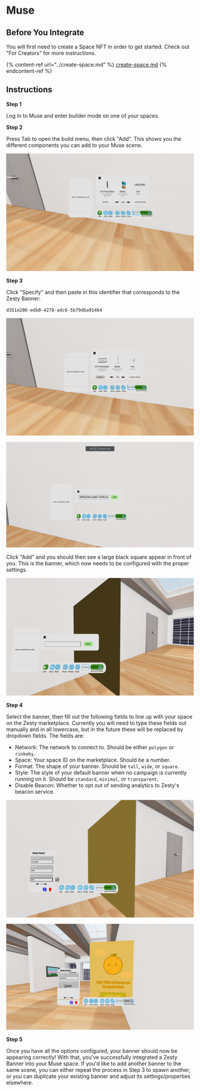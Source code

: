 # Muse

## Before You Integrate

You will first need to create a Space NFT in order to get started. Check out "For Creators" for more instructions.

{% content-ref url="../create-space.md" %}
[create-space.md](../create-space.md)
{% endcontent-ref %}

## Instructions

**Step 1**

Log in to Muse and enter builder mode on one of your spaces.

**Step 2**

Press Tab to open the build menu, then click "Add". This shows you the different components you can add to your Muse scene.

![](../../../.gitbook/assets/muse1.png)

**Step 3**

Click "Specify" and then paste in this identifier that corresponds to the Zesty Banner:

```
d351e206-edb0-4278-adc6-5b79d6a91464
```

![](../../../.gitbook/assets/muse2.png)

![](../../../.gitbook/assets/muse3.png)

Click "Add" and you should then see a large black square appear in front of you. This is the banner, which now needs to be configured with the proper settings.

![](../../../.gitbook/assets/muse4.png)

**Step 4**

Select the banner, then fill out the following fields to line up with your space on the Zesty marketplace. Currently you will need to type these fields out manually and in all lowercase, but in the future these will be replaced by dropdown fields. The fields are:

* Network: The network to connect to. Should be either `polygon` or `rinkeby`.
* Space: Your space ID on the marketplace. Should be a number.
* Format: The shape of your banner. Should be `tall`, `wide`, or `square`.
* Style: The style of your default banner when no campaign is currently running on it. Should be `standard`, `minimal`, or `transparent`.
* Disable Beacon: Whether to opt out of sending analytics to Zesty's beacon service.

![](../../../.gitbook/assets/muse5.png)

![](../../../.gitbook/assets/muse6.png)

**Step 5**

Once you have all the options configured, your banner should now be appearing correctly! With that, you've successfully integrated a Zesty Banner into your Muse space. If you'd like to add another banner to the same scene, you can either repeat the process in Step 3 to spawn another, or you can duplicate your existing banner and adjust its settings/properties elsewhere.